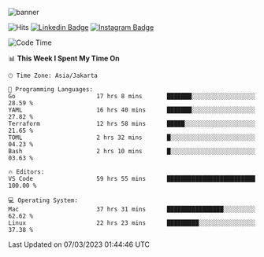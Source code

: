 ![banner](https://readme-typing-svg.herokuapp.com/?lines=Hello,+There!+👋;This+is+ryanbekhen....;Nice+to+meet+you!&center=false)

![Hits](https://hits.seeyoufarm.com/api/count/incr/badge.svg?url=https%3A%2F%2Fgithub.com%2Fryanbekhen%2Fhit-counter&count_bg=%2379C83D&title_bg=%23555555&icon=github.svg&icon_color=%23E7E7E7&title=Provile+views&edge_flat=true)
[![Linkedin Badge](https://img.shields.io/badge/-LinkedIn-0e76a8?style=flat-square&logo=Linkedin&logoColor=white)](https://linkedin.com/in/ryanbekhen)
[![Instagram Badge](https://img.shields.io/badge/-Instagram-e4405f?style=flat-square&logo=Instagram&logoColor=white)](https://instagram.com/ryanbekhen.dev/)

<!--START_SECTION:waka-->
![Code Time](http://img.shields.io/badge/Code%20Time-172%20hrs%2027%20mins-blue)

📊 **This Week I Spent My Time On** 

```text
🕑︎ Time Zone: Asia/Jakarta

💬 Programming Languages: 
Go                       17 hrs 8 mins       ███████░░░░░░░░░░░░░░░░░░   28.59 % 
YAML                     16 hrs 40 mins      ███████░░░░░░░░░░░░░░░░░░   27.82 % 
Terraform                12 hrs 58 mins      █████░░░░░░░░░░░░░░░░░░░░   21.65 % 
TOML                     2 hrs 32 mins       █░░░░░░░░░░░░░░░░░░░░░░░░   04.23 % 
Bash                     2 hrs 10 mins       █░░░░░░░░░░░░░░░░░░░░░░░░   03.63 % 

🔥 Editors: 
VS Code                  59 hrs 55 mins      █████████████████████████   100.00 % 

💻 Operating System: 
Mac                      37 hrs 31 mins      ████████████████░░░░░░░░░   62.62 % 
Linux                    22 hrs 23 mins      █████████░░░░░░░░░░░░░░░░   37.38 % 
```


 Last Updated on 07/03/2023 01:44:46 UTC
<!--END_SECTION:waka-->

